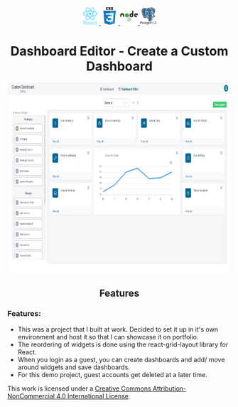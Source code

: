 <p align="center"> <a href="https://reactjs.org/" target="_blank" rel="noreferrer"> <img src="https://raw.githubusercontent.com/devicons/devicon/master/icons/react/react-original-wordmark.svg" alt="react" width="40" height="40"/> </a> <a href="https://www.w3schools.com/css/" target="_blank" rel="noreferrer"> <img src="https://raw.githubusercontent.com/devicons/devicon/master/icons/css3/css3-original-wordmark.svg" alt="css3" width="40" height="40"/> </a>  </a> <a href="https://nodejs.org" target="_blank" rel="noreferrer"> <img src="https://raw.githubusercontent.com/devicons/devicon/master/icons/nodejs/nodejs-original-wordmark.svg" alt="nodejs" width="40" height="40"/> </a> <a href="https://www.postgresql.org" target="_blank" rel="noreferrer"> <img src="https://raw.githubusercontent.com/devicons/devicon/master/icons/postgresql/postgresql-original-wordmark.svg" alt="postgresql" width="40" height="40"/> </a>  </p>

<h1 align="center">Dashboard Editor - Create a Custom Dashboard</h1>

<section align="center">
 <a href="https://dasheditor.netlify.app/" target="_blank" rel="noreferrer"> 
  <img src="client/public/Dashboard.png" width="700" height="430"/>
 </a> 
  </section>
  
<h2 align="center">Features</h2>

### Features:

- This was a project that I built at work. Decided to set it up in it's own environment and host it so that I can showcase it on portfolio.
- The reordering of widgets is done using the react-grid-layout library for React.
- When you login as a guest, you can create dashboards and add/ move around widgets and save dashboards.
- For this demo project, guest accounts get deleted at a later time.

This work is licensed under a <a href="https://creativecommons.org/licenses/by-nc/4.0/legalcode" target="_blank">Creative Commons Attribution-NonCommercial 4.0 International License</a>.
